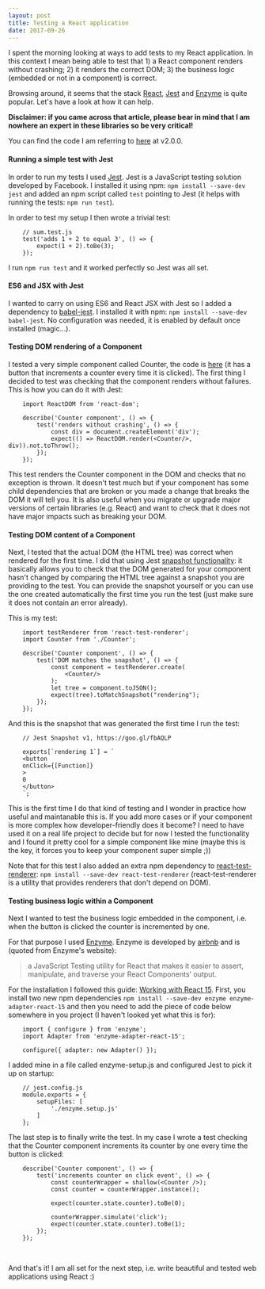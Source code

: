 ```yaml
---
layout: post
title: Testing a React application
date: 2017-09-26
---
```


I spent the morning looking at ways to add tests to my React application. In this context I mean being able to test that 1) a React component renders without crashing; 2) it renders the correct DOM; 3) the business logic (embedded or not in a component) is correct.

Browsing around, it seems that the stack [React](https://facebook.github.io/react/), [Jest](https://facebook.github.io/jest/) and [Enzyme](http://airbnb.io/enzyme/) is quite popular.
Let's have a look at how it can help.

**Disclaimer: if you came across that article, please bear in mind that I am nowhere an expert in these libraries so be very critical!**

You can find the code I am referring to [here](https://github.com/caroleolivier/minimal-react-starter/tree/v2.0.0) at v2.0.0.

#### Running a simple test with Jest

In order to run my tests I used [Jest](https://facebook.github.io/jest/). Jest is a JavaScript testing solution developed by Facebook. I installed it using npm: `npm install --save-dev jest` and added an npm script called `test` pointing to Jest (it helps with running the tests: `npm run test`).

In order to test my setup I then wrote a trivial test:
```
    // sum.test.js
    test('adds 1 + 2 to equal 3', () => {
        expect(1 + 2).toBe(3);
    });
```
I run `npm run test` and it worked perfectly so Jest was all set.


#### ES6 and JSX with Jest

I wanted to carry on using ES6 and React JSX with Jest so I added a dependency to [babel-jest](https://github.com/facebook/jest/tree/master/packages/babel-jest). I installed it with npm: `npm install --save-dev babel-jest`.
No configuration was needed, it is enabled by default once installed (magic...).


#### Testing DOM rendering of a Component

I tested a very simple component called Counter, the code is [here](https://github.com/caroleolivier/minimal-react-starter/blob/master/src/Counter.js) (it has a button that increments a counter every time it is clicked).
The first thing I decided to test was checking that the component renders without failures. This is how you can do it with Jest:
```
    import ReactDOM from 'react-dom';

    describe('Counter component', () => {
        test('renders without crashing', () => {
            const div = document.createElement('div');
            expect(() => ReactDOM.render(<Counter/>, div)).not.toThrow();
        });
    });
```
This test renders the Counter component in the DOM and checks that no exception is thrown. It doesn't test much but if your component has some child dependencies that are broken or you made a change that breaks the DOM it will tell you.
It is also useful when you migrate or upgrade major versions of certain libraries (e.g. React) and want to check that it does not have major impacts such as breaking your DOM.


#### Testing DOM content of a Component

Next, I tested that the actual DOM (the HTML tree) was correct when rendered for the first time. I did that using Jest [snapshot functionality](https://facebook.github.io/jest/docs/en/snapshot-testing.html): it basically allows you to check that the DOM generated for your component hasn't changed by comparing the HTML tree against a snapshot you are providing to the test. You can provide the snapshot yourself or you can use the one created automatically the first time you run the test (just make sure it does not contain an error already).

This is my test:
```
    import testRenderer from 'react-test-renderer';
    import Counter from './Counter';

    describe('Counter component', () => {
        test('DOM matches the snapshot', () => {
            const component = testRenderer.create(
                <Counter/>
            );
            let tree = component.toJSON();
            expect(tree).toMatchSnapshot("rendering");
        });
    });
```
And this is the snapshot that was generated the first time I run the test:
```
    // Jest Snapshot v1, https://goo.gl/fbAQLP

    exports[`rendering 1`] = `
    <button
    onClick={[Function]}
    >
    0
    </button>
    `;
```
This is the first time I do that kind of testing and I wonder in practice how useful and maintanable this is. If you add more cases or if your component is more complex how developer-friendly does it become? I need to have used it on a real life project to decide but for now I tested the functionality and I found it pretty cool for a simple component like mine (maybe this is the key, it forces you to keep your component super simple ;))

Note that for this test I also added an extra npm dependency to [react-test-renderer](https://www.npmjs.com/package/react-test-renderer): `npm install --save-dev react-test-renderer` (react-test-renderer is a utility that provides renderers that don't depend on DOM).


#### Testing business logic within a Component

Next I wanted to test the business logic embedded in the component, i.e. when the button is clicked the counter is incremented by one.

For that purpose I used [Enzyme](http://airbnb.io/enzyme/). Enzyme is developed by [airbnb](https://www.airbnb.co.uk/about/about-us) and is (quoted from Enzyme's website):

>  a JavaScript Testing utility for React that makes it easier to assert, manipulate, and traverse your React Components' output. 

For the installation I followed this guide: [Working with React 15](http://airbnb.io/enzyme/docs/installation/react-15.html). First, you install two new npm dependencies `npm install --save-dev enzyme enzyme-adapter-react-15` and then you need to add the piece of code below somewhere in you project (I haven't looked yet what this is for):
```
    import { configure } from 'enzyme';
    import Adapter from 'enzyme-adapter-react-15';

    configure({ adapter: new Adapter() });
```
I added mine in a file called enzyme-setup.js and configured Jest to pick it up on startup:
```
    // jest.config.js
    module.exports = {
        setupFiles: [
            './enzyme.setup.js'
        ]
    };
```
The last step is to finally write the test. In my case I wrote a test checking that the Counter component increments its counter by one every time the button is clicked:
```
    describe('Counter component', () => {
        test('increments counter on click event', () => {
            const counterWrapper = shallow(<Counter />);
            const counter = counterWrapper.instance();

            expect(counter.state.counter).toBe(0);

            counterWrapper.simulate('click');
            expect(counter.state.counter).toBe(1);
        });
    });
```

<br/>

And that's it! I am all set for the next step, i.e. write beautiful and tested web applications using React :)